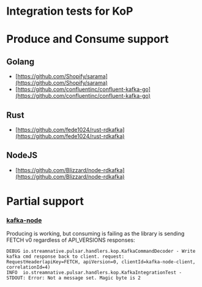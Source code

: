 # Integration tests for KoP

# Produce and Consume support

## Golang

* [https://github.com/Shopify/sarama](https://github.com/Shopify/sarama)
* [https://github.com/confluentinc/confluent-kafka-go](https://github.com/confluentinc/confluent-kafka-go)

## Rust

* [https://github.com/fede1024/rust-rdkafka](https://github.com/fede1024/rust-rdkafka)

## NodeJS

* [https://github.com/Blizzard/node-rdkafka](https://github.com/Blizzard/node-rdkafka)

# Partial support

### [kafka-node](https://www.npmjs.com/package/kafka-node)

Producing is working, but consuming is failing as the library is sending FETCH v0 regardless of API_VERSIONS responses:

```
DEBUG io.streamnative.pulsar.handlers.kop.KafkaCommandDecoder - Write kafka cmd response back to client. request: RequestHeader(apiKey=FETCH, apiVersion=0, clientId=kafka-node-client, correlationId=4)
INFO  io.streamnative.pulsar.handlers.kop.KafkaIntegrationTest - STDOUT: Error: Not a message set. Magic byte is 2
```
